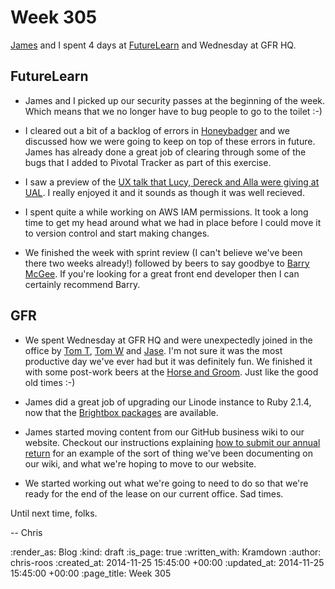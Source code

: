 Week 305
========

[James][] and I spent 4 days at [FutureLearn][] and Wednesday at GFR HQ.

## FutureLearn

* James and I picked up our security passes at the beginning of the week. Which means that we no longer have to bug people to go to the toilet :-)

* I cleared out a bit of a backlog of errors in [Honeybadger][] and we discussed how we were going to keep on top of these errors in future. James has already done a great job of clearing through some of the bugs that I added to Pivotal Tracker as part of this exercise.

* I saw a preview of the [UX talk that Lucy, Dereck and Alla were giving at UAL][fl-ux-talk]. I really enjoyed it and it sounds as though it was well recieved.

* I spent quite a while working on AWS IAM permissions. It took a long time to get my head around what we had in place before I could move it to version control and start making changes.

* We finished the week with sprint review (I can't believe we've been there two weeks already!) followed by beers to say goodbye to [Barry McGee][]. If you're looking for a great front end developer then I can certainly recommend Barry.

## GFR

* We spent Wednesday at GFR HQ and were unexpectedly joined in the office by [Tom T][], [Tom W][] and [Jase][]. I'm not sure it was the most productive day we've ever had but it was definitely fun. We finished it with some post-work beers at the [Horse and Groom][]. Just like the good old times :-)

* James did a great job of upgrading our Linode instance to Ruby 2.1.4, now that the [Brightbox packages][] are available.

* James started moving content from our GitHub business wiki to our website. Checkout our instructions explaining [how to submit our annual return][] for an example of the sort of thing we've been documenting on our wiki, and what we're hoping to move to our website.

* We started working out what we're going to need to do so that we're ready for the end of the lease on our current office. Sad times.

Until next time, folks.

-- Chris

[Barry McGee]: http://www.barrymcgee.co.uk/
[Brightbox packages]: https://launchpad.net/~brightbox/+archive/ubuntu/ruby-ng
[fl-ux-talk]: http://creativeenterpriseweek.com/event/understanding-user-experience-to-promote-your-brand?utm_content=buffer3f11a&utm_medium=social&utm_source=twitter.com&utm_campaign=buffer
[FutureLearn]: https://www.futurelearn.com/
[Honeybadger]: https://www.honeybadger.io/
[Horse and Groom]: https://www.facebook.com/pages/Horse-Groom/204797946225653
[how to submit our annual return]: /how-to-submit-annual-return
[James]: /james-mead
[Jase]: https://twitter.com/jasoncale
[Tom T]: http://tomtaylor.co.uk/
[Tom W]: https://tomafro.net/

:render_as: Blog
:kind: draft
:is_page: true
:written_with: Kramdown
:author: chris-roos
:created_at: 2014-11-25 15:45:00 +00:00
:updated_at: 2014-11-25 15:45:00 +00:00
:page_title: Week 305
